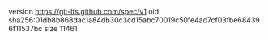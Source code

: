 version https://git-lfs.github.com/spec/v1
oid sha256:01db8b868dac1a84db30c3cd15abc70019c50fe4ad7cf03fbe684396f11537bc
size 11461
